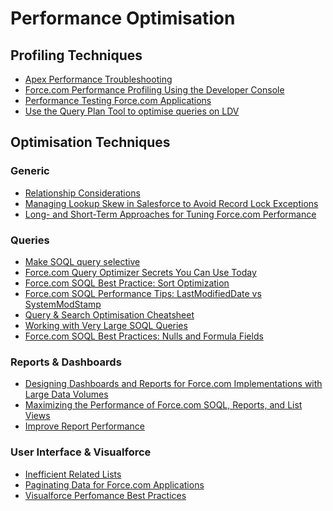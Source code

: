 

# Performance Optimisation


## Profiling Techniques
* [Apex Performance Troubleshooting](https://developer.salesforce.com/blogs/engineering/2014/09/apex-performance-troubleshooting.html)
* [Force.com Performance Profiling Using the Developer Console](https://developer.salesforce.com/blogs/engineering/2013/05/force-com-performance-profiling-using-the-developer-console.html)
* [Performance Testing Force.com Applications](https://developer.salesforce.com/blogs/engineering/2013/09/performance-testing-force-com-application.html)
* [Use the Query Plan Tool to optimise queries on LDV](https://help.salesforce.com/apex/HTViewSolution?id=000199003&language=en_US)

## Optimisation Techniques

### Generic
* [Relationship Considerations](https://help.salesforce.com/HTViewHelpDoc?id=relationships_considerations.htm&amp;language=en_US)
* [Managing Lookup Skew in Salesforce to Avoid Record Lock Exceptions](https://developer.salesforce.com/blogs/engineering/2013/04/managing-lookup-skew-to-avoid-record-lock-exceptions.html)
* [Long- and Short-Term Approaches for Tuning Force.com Performance](https://developer.salesforce.com/blogs/engineering/2013/03/long-and-short-term-approaches-for-tuning-force-com-performance.html)


### Queries
* [Make SOQL query selective](https://help.salesforce.com/apex/HTViewSolution?urlname=How-to-make-my-SOQL-query-selective&language=en_US)
* [Force.com Query Optimizer Secrets You Can Use Today](https://developer.salesforce.com/blogs/engineering/2013/12/force-com-query-optimizer-secrets-you-can-use-today.html)
* [Force.com SOQL Best Practice: Sort Optimization](https://developer.salesforce.com/blogs/engineering/2014/03/force-com-soql-best-practice-sort-optimization.html)
* [Force.com SOQL Performance Tips: LastModifiedDate vs SystemModStamp](https://developer.salesforce.com/blogs/engineering/2014/11/force-com-soql-performance-tips-systemmodstamp-vs-lastmodifieddate-2.html)
* [Query & Search Optimisation Cheatsheet](http://s3.amazonaws.com/dfc-wiki/en/images/0/0e/Db-query-search-optimization-cheat-sheet.pdf)
* [Working with Very Large SOQL Queries](https://developer.salesforce.com/docs/atlas.en-us.apexcode.meta/apexcode/langCon_apex_SOQL_VLSQ.htm)
* [Force.com SOQL Best Practices: Nulls and Formula Fields](https://developer.salesforce.com/blogs/engineering/2013/02/force-com-soql-best-practices-nulls-and-formula-fields.html)


### Reports & Dashboards
* [Designing Dashboards and Reports for Force.com Implementations with Large Data Volumes
](https://developer.salesforce.com/blogs/engineering/2013/08/designing-dashboards-and-reports-for-force-com-implementations-with-large-data-volumes.html)
* [Maximizing the Performance of Force.com SOQL, Reports, and List Views](https://developer.salesforce.com/blogs/engineering/2013/07/maximizing-the-performance-of-force-com-soql-reports-and-list-views.html)
* [Improve Report Performance](https://help.salesforce.com/HTViewHelpDoc?id=improving_report_performance.htm&amp;language=en_US)


### User Interface & Visualforce
* [Inefficient Related Lists](https://help.salesforce.com/apex/HTViewSolution?urlname=Inefficient-Related-Lists&language=en_US)
* [Paginating Data for Force.com Applications](https://developer.salesforce.com/page/Paginating_Data_for_Force.com_Applications)
* [Visualforce Perfomance Best Practices](https://resources.docs.salesforce.com/sfdc/pdf/salesforce_visualforce_best_practices.pdf)

